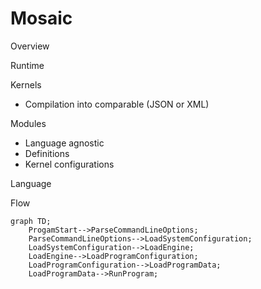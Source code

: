 # Mosaic

Overview

Runtime

Kernels
 - Compilation into comparable (JSON or XML)

Modules
  - Language agnostic
  - Definitions
  - Kernel configurations

Language

Flow

```mermaid
graph TD;
    ProgamStart-->ParseCommandLineOptions;
    ParseCommandLineOptions-->LoadSystemConfiguration;
    LoadSystemConfiguration-->LoadEngine;
    LoadEngine-->LoadProgramConfiguration;
    LoadProgramConfiguration-->LoadProgramData;
    LoadProgramData-->RunProgram;
```
